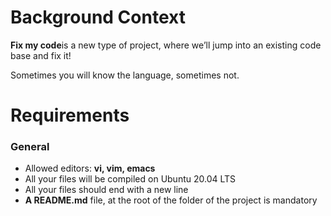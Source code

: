 <h1>Background Context</h1>
<p><strong>Fix my code</strong>is a new type of project, where we’ll jump into an existing code base and fix it!</p>
<p>Sometimes you will know the language, sometimes not.</P>
<h1>Requirements</h1>
<h3>General</h3>
<ul>
<li>Allowed editors: <strong>vi, vim, emacs</strong></li>
<li>All your files will be compiled on Ubuntu 20.04 LTS</li>
<li>All your files should end with a new line</li>
<li><strong>A README.md</strong> file, at the root of the folder of the project is mandatory</li>
</ul>
